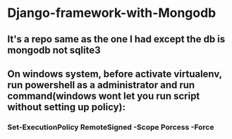 # Django-framework-with-Mongodb

## It's a repo same as the one I had except the db is mongodb not sqlite3

## On windows system, before activate virtualenv, run powershell as a administrator and run command(windows wont let you run script without setting up policy):
  ### Set-ExecutionPolicy RemoteSigned -Scope Porcess -Force
